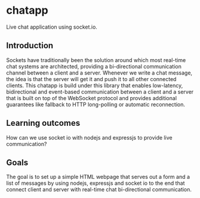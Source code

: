 # chatapp
Live chat application using socket.io.

## Introduction
Sockets have traditionally been the solution around which most real-time chat systems are architected, providing a bi-directional communication channel between a client and a server. Whenever we write a chat message, the idea is that the server will get it and push it to all other connected clients.
This chatapp is build under this library that enables low-latency, bidirectional and event-based communication between a client and a server that is built on top of the WebSocket protocol and provides additional guarantees like fallback to HTTP long-polling or automatic reconnection.

## Learning outcomes
How can we use socket io with nodejs and expressjs to provide live communication?

## Goals
The goal is to set up a simple HTML webpage that serves out a form and a list of messages by using nodejs, expressjs and socket io to the end that connect client and server with real-time chat bi-directional communication.
